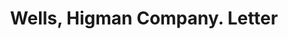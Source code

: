 ---
doi: 10.7916/D8GX5PKG
date_other: '1895'
date_other_textual: '1895'
form: correspondence
genre:
- Letters (correspondence)
name:
- Wells, Higman Company
object_in_context_url: https://biggert.cul.columbia.edu/items/view/ave_biggert_00638
subject_hierarchical_geographic:
- St. Joseph, Michigan, United States
subject_name:
- Wells, Higman Company
title: Wells, Higman Company. Letter
sort_title: Wells, Higman Company. Letter
call_number: ave_biggert_00638
coordinates:
- 42.09805555555556,-86.48416666666667
pid: ave_biggert_00638
identifiers: ave_biggert_00638
thumbnail: https://derivativo-3.library.columbia.edu/iiif/2/ldpd:343637/full/!256,256/0/native.jpg
permalink: /biggert/ave_biggert_00638/
layout: iiif-image-page
---